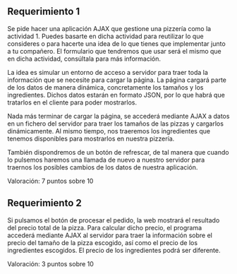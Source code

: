 ## Requerimiento 1

Se pide hacer una aplicación AJAX que gestione una pizzería como la actividad 1. Puedes basarte en dicha actividad para reutilizar lo que consideres o para hacerte una idea de lo que tienes que implementar junto a tu compañero. El formulario que tendremos que usar será el mismo que en dicha actividad, consúltala para más información.

La idea es simular un entorno de acceso a servidor para traer toda la información que se necesite para cargar la página. La página cargará parte de los datos de manera dinámica, concretamente los tamaños y los ingredientes. Dichos datos estarán en formato JSON, por lo que habrá que tratarlos en el cliente para poder mostrarlos.

Nada más terminar de cargar la página, se accederá mediante AJAX a datos en un fichero del servidor para traer los tamaños de las pizzas y cargarlos dinámicamente. Al mismo tiempo, nos traeremos los ingredientes que tenemos disponibles para mostrarlos en nuestra pizzería.

También dispondremos de un botón de refrescar, de tal manera que cuando lo pulsemos haremos una llamada de nuevo a nuestro servidor para traernos los posibles cambios de los datos de nuestra aplicación.

Valoración: 7 puntos sobre 10

## Requerimiento 2

Si pulsamos el botón de procesar el pedido, la web mostrará el resultado del precio total de la pizza. Para calcular dicho precio, el programa accederá mediante AJAX al servidor para traer la información sobre el precio del tamaño de la pizza escogido, así como el precio de los ingredientes escogidos. El precio de los ingredientes podrá ser diferente.

Valoración: 3 puntos sobre 10
